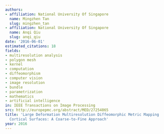```yaml
---
authors:
- affiliation: National University Of Singapore
  name: Mingzhen Tan
  slug: mingzhen_tan
- affiliation: National University Of Singapore
  name: Anqi Qiu
  slug: anqi_qiu
date: '2016-06-01'
estimated_citations: 18
fields:
- multiresolution analysis
- polygon mesh
- kernel
- computation
- diffeomorphism
- computer vision
- image resolution
- bundle
- parametrization
- mathematics
- artificial intelligence
in: IEEE Transactions on Image Processing
src: http://europepmc.org/abstract/MED/27254865
title: 'Large Deformation Multiresolution Diffeomorphic Metric Mapping for Multiresolution
  Cortical Surfaces: A Coarse-to-Fine Approach'
year: 2016
---
```

